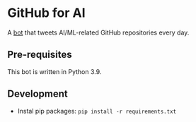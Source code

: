 # GitHub for AI

A [bot](https://twitter.com/github4ai) that tweets AI/ML-related GitHub
repositories every day.

## Pre-requisites

This bot is written in Python 3.9.

## Development

* Instal pip packages: `pip install -r requirements.txt`

<!-- ## Installation

Navigate to the project source root and issue the following command:

```bash
> pip install .
``` -->
